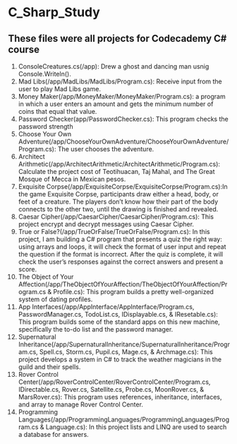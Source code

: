 # C_Sharp_Study

## These files were all projects for Codecademy C# course

1. ConsoleCreatures.cs(/app): Drew a ghost and dancing man usnig Console.Writeln().
2. Mad Libs(/app/MadLibs/MadLibs/Program.cs): Receive input from the user to play Mad Libs game.
3. Money Maker(/app/MoneyMaker/MoneyMaker/Program.cs): a program in which a user enters an amount and 
gets the minimum number of coins that equal that value.
4. Password Checker(app/PasswordChecker.cs): This program checks the 
password strength
5. Choose Your Own 
Adventure(/app/ChooseYourOwnAdventure/ChooseYourOwnAdventure/Program.cs):
The user chooses the adventure.
6. Architect 
Arithmetic(/app/ArchitectArithmetic/ArchitectArithmetic/Program.cs): 
Calculate the project cost of Teotihuacan, Taj Mahal, and The Great Mosque 
of Mecca in Mexican pesos.
7. Exquisite 
Corpse(/app/ExquisiteCorpse/ExquisiteCorpse/Program.cs):In the game 
Exquisite Corpse, participants draw either a head, body, or feet of a 
creature. The players don’t know how their part of the body connects to 
the other two, until the drawing is finished and revealed.
8. Caesar Cipher(/app/CaesarCipher/CaesarCipher/Program.cs): This project 
encrypt and decrypt messages using Caesar Cipher.
9. True or False?(/app/TrueOrFalse/TrueOrFalse/Program.cs): In this 
project, I am building a C# program that presents a quiz the right way: 
using arrays and loops, it will check the format of user input and repeat 
the question if the format is incorrect. After the quiz is complete, it 
will check the user’s responses against the correct answers and present a 
score.
10. The Object of Your 
Affection(/app/TheObjectOfYourAffection/TheObjectOfYourAffection/Program.cs 
& Profile.cs): This program builds a pretty well-organized system of 
dating profiles.
11. App 
Interfaces(/app/AppInterface/AppInterface/Program.cs, PasswordManager.cs, 
TodoList.cs, IDisplayable.cs, & IResetable.cs): This program builds some 
of the standard apps on this new machine, specifically the to-do list and 
the password manager.
12. Supernatural 
Inheritance(/app/SupernaturalInheritance/SupernaturalInheritance/Program.cs, 
Spell.cs, Storm.cs, Pupil.cs, Mage.cs, & Archmage.cs): This project 
develops a system in C# to track the weather magicians in the guild and 
their spells.
13. Rover Control 
Center(/app/RoverControlCenter/RoverControlCenter/Program.cs, 
IDirectable.cs, Rover.cs, Satellite.cs, Probe.cs, MoonRover.cs, &
MarsRover.cs): This program uses references, inheritance, interfaces, and 
array to manage Rover Control Center.
13. Programming 
Languages(/app/ProgrammingLanguages/ProgrammingLanguages/Program.cs & 
Language.cs): In this project lists and LINQ are used to search a database 
for answers.
